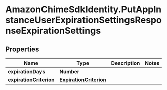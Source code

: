# AmazonChimeSdkIdentity.PutAppInstanceUserExpirationSettingsResponseExpirationSettings

## Properties

Name | Type | Description | Notes
------------ | ------------- | ------------- | -------------
**expirationDays** | **Number** |  | 
**expirationCriterion** | [**ExpirationCriterion**](ExpirationCriterion.md) |  | 


